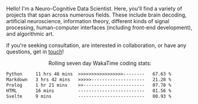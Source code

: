 Hello! I'm a Neuro-Cognitive Data Scientist. Here, you'll find a variety of projects that span across numerous fields. These include brain decoding, artificial neuroscience, information theory, different kinds of signal processing, human-computer interfaces (including front-end development), and algorithmic art. 

If you're seeking consultation, are interested in collaboration, or have any questions, get in <a href='mailto:desk@syrkis.com?subject=Getting%20in%20touch'>touch</a>!

<p align="center">Rolling seven day WakaTime coding stats:</p>
<!--START_SECTION:waka-->

```txt
Python     11 hrs 46 mins  >>>>>>>>>>>>>>>>>--------   67.63 %
Markdown   3 hrs 42 mins   >>>>>--------------------   21.28 %
Prolog     1 hr 21 mins    >>-----------------------   07.78 %
HTML       16 mins         -------------------------   01.56 %
Svelte     9 mins          -------------------------   00.93 %
```

<!--END_SECTION:waka-->
